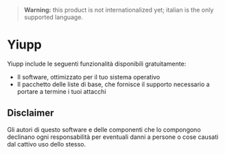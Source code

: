> **Warning:**
this product is not internationalized yet; italian is the only supported language.

# Yiupp

Yiupp include le seguenti funzionalità disponibili gratuitamente:
 - Il software, ottimizzato per il tuo sistema operativo
 - Il pacchetto delle liste di base, che fornisce il supporto necessario a portare a termine i tuoi
 attacchi

## Disclaimer

Gli autori di questo software e delle componenti che lo compongono declinano ogni responsabilità per
eventuali danni a persone o cose causati dal cattivo uso dello stesso.
